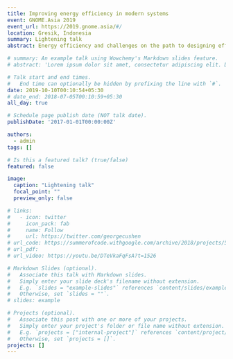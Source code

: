 ```yaml
---
title: Improving energy efficiency in modern systems
event: GNOME.Asia 2019
event_url: https://2019.gnome.asia/#/
location: Gresik, Indonesia
summary: Lightening talk
abstract: Energy efficiency and challenges on the path to designing efficient systems

# summary: An example talk using Wowchemy's Markdown slides feature.
# abstract: 'Lorem ipsum dolor sit amet, consectetur adipiscing elit. Duis posuere tellusac convallis placerat. Proin tincidunt magna sed ex sollicitudin condimentum. Sed ac faucibus dolor, scelerisque sollicitudin nisi. Cras purus urna, suscipit quis sapien eu, pulvinar tempor diam.'

# Talk start and end times.
#   End time can optionally be hidden by prefixing the line with `#`.
date: 2019-10-10T00:10:54+05:30
# date_end: 2018-07-05T00:10:59+05:30
all_day: true

# Schedule page publish date (NOT talk date).
publishDate: '2017-01-01T00:00:00Z'

authors: 
  - admin
tags: []

# Is this a featured talk? (true/false)
featured: false

image:
  caption: "Lightening talk"
  focal_point: ""
  preview_only: false

# links:
#   - icon: twitter
#     icon_pack: fab
#     name: Follow
#     url: https://twitter.com/georgecushen
# url_code: https://summerofcode.withgoogle.com/archive/2018/projects/5742960490577920/
# url_pdf: 
# url_video: https://youtu.be/DTeVkaFqFsA?t=1526

# Markdown Slides (optional).
#   Associate this talk with Markdown slides.
#   Simply enter your slide deck's filename without extension.
#   E.g. `slides = "example-slides"` references `content/slides/example-slides.md`.
#   Otherwise, set `slides = ""`.
# slides: example

# Projects (optional).
#   Associate this post with one or more of your projects.
#   Simply enter your project's folder or file name without extension.
#   E.g. `projects = ["internal-project"]` references `content/project/deep-learning/index.md`.
#   Otherwise, set `projects = []`.
projects: []
---
```

<!-- 
{{% callout note %}}
Click on the **Slides** button above to view the built-in slides feature.
{{% /callout %}}

Slides can be added in a few ways:

- **Create** slides using Wowchemy's [_Slides_](https://wowchemy.com/docs/managing-content/#create-slides) feature and link using `slides` parameter in the front matter of the talk file
- **Upload** an existing slide deck to `static/` and link using `url_slides` parameter in the front matter of the talk file
- **Embed** your slides (e.g. Google Slides) or presentation video on this page using [shortcodes](https://wowchemy.com/docs/writing-markdown-latex/).

Further event details, including [page elements](https://wowchemy.com/docs/writing-markdown-latex/) such as image galleries, can be added to the body of this page. -->
